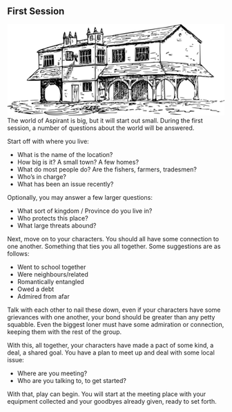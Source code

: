 ## First Session
![House](Content/House.svg)
The world of Aspirant is big, but it will start out small. During the first session, a number of questions about the world will be answered.

Start off with where you live:
* What is the name of the location?
* How big is it? A small town? A few homes?
* What do most people do? Are the fishers, farmers, tradesmen?
* Who’s in charge?
* What has been an issue recently?

Optionally, you may answer a few larger questions:
* What sort of kingdom / Province do you live in?
* Who protects this place?
* What large threats abound?

Next, move on to your characters. You should all have some connection to one another. Something that ties you all together. Some suggestions are as follows:
* Went to school together
* Were neighbours/related
* Romantically entangled
* Owed a debt
* Admired from afar

Talk with each other to nail these down, even if your characters have some grievances with one another, your bond should be greater than any petty squabble. Even the biggest loner must have some admiration or connection, keeping them with the rest of the group.

With this, all together, your characters have made a pact of some kind, a deal, a shared goal. You have a plan to meet up and deal with some local issue:

* Where are you meeting?  
* Who are you talking to, to get started?

With that, play can begin. You will start at the meeting place with your equipment collected and your goodbyes already given, ready to set forth.